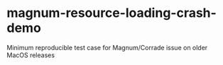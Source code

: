 # magnum-resource-loading-crash-demo
Minimum reproducible test case for Magnum/Corrade issue on older MacOS releases
